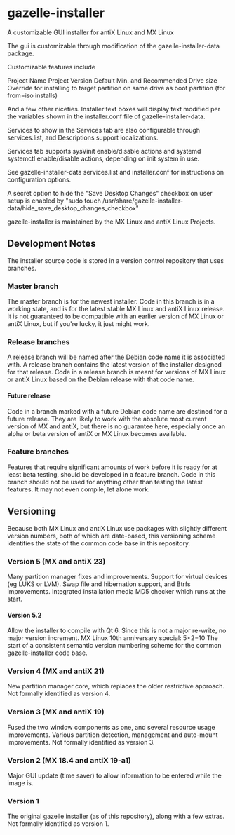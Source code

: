 gazelle-installer
============

A customizable GUI installer for antiX Linux and MX Linux

The gui is customizable through modification of the gazelle-installer-data package.

Customizable features include

Project Name
Project Version
Default Min. and Recommended Drive size
Override for installing to target partition on same drive as boot partition (for from=iso installs)

And a few other niceties.  Installer text boxes will display text modified per the variables shown 
in the installer.conf file of gazelle-installer-data.

Services to show in the Services tab are also configurable through services.list, and Descriptions support localizations.

Services tab supports sysVinit enable/disable actions and systemd systemctl enable/disable actions, depending on init system in use.

See gazelle-installer-data services.list and installer.conf for instructions on configuration options.

A secret option to hide the "Save Desktop Changes" checkbox on user setup is enabled by
    "sudo touch /usr/share/gazelle-installer-data/hide_save_desktop_changes_checkbox"

gazelle-installer is maintained by the MX Linux and antiX Linux Projects.

Development Notes
-----------------
The installer source code is stored in a version control repository that uses branches.

### Master branch
The master branch is for the newest installer. Code in this branch is in a working state, and is for the latest stable MX Linux and antiX Linux release.
It is not guaranteed to be compatible with an earlier version of MX Linux or antiX Linux, but if you're lucky, it just might work.

### Release branches
A release branch will be named after the Debian code name it is associated with. A release branch contains the latest version of the installer designed for that release.
Code in a release branch is meant for versions of MX Linux or antiX Linux based on the Debian release with that code name.
#### Future release
Code in a branch marked with a future Debian code name are destined for a future release. They are likely to work with the absolute most current version of MX and antiX, but there is no guarantee here, especially once an alpha or beta version of antiX or MX Linux becomes available.

### Feature branches
Features that require significant amounts of work before it is ready for at least beta testing, should be developed in a feature branch.
Code in this branch should not be used for anything other than testing the latest features. It may not even compile, let alone work.

Versioning
----------
Because both MX Linux and antiX Linux use packages with slightly different version numbers, both of which are date-based, this versioning scheme identifies the state of the common code base in this repository.

### Version 5 (MX and antiX 23)
Many partition manager fixes and improvements. Support for virtual devices (eg LUKS or LVM).
Swap file and hibernation support, and Btrfs improvements.
Integrated installation media MD5 checker which runs at the start.
#### Version 5.2
Allow the installer to compile with Qt 6. Since this is not a major re-write, no major version increment.
MX Linux 10th anniversary special: 5×2=10
The start of a consistent semantic version numbering scheme for the common gazelle-installer code base.

### Version 4 (MX and antiX 21)
New partition manager core, which replaces the older restrictive approach.
Not formally identified as version 4.

### Version 3 (MX and antiX 19)
Fused the two window components as one, and several resource usage improvements.
Various partition detection, management and auto-mount improvements.
Not formally identified as version 3.

### Version 2 (MX 18.4 and antiX 19-a1)
Major GUI update (time saver) to allow information to be entered while the image is.

### Version 1
The original gazelle installer (as of this repository), along with a few extras.
Not formally identified as version 1.
